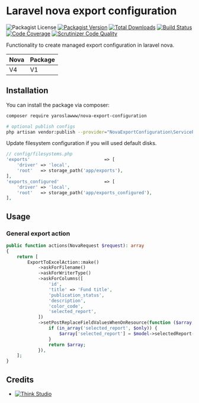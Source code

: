 # Laravel nova export configuration

![Packagist License](https://img.shields.io/packagist/l/yaroslawww/nova-export-configuration?color=%234dc71f)
[![Packagist Version](https://img.shields.io/packagist/v/yaroslawww/nova-export-configuration)](https://packagist.org/packages/yaroslawww/nova-export-configuration)
[![Total Downloads](https://img.shields.io/packagist/dt/yaroslawww/nova-export-configuration)](https://packagist.org/packages/yaroslawww/nova-export-configuration)
[![Build Status](https://scrutinizer-ci.com/g/yaroslawww/nova-export-configuration/badges/build.png?b=main)](https://scrutinizer-ci.com/g/yaroslawww/nova-export-configuration/build-status/main)
[![Code Coverage](https://scrutinizer-ci.com/g/yaroslawww/nova-export-configuration/badges/coverage.png?b=main)](https://scrutinizer-ci.com/g/yaroslawww/nova-export-configuration/?branch=main)
[![Scrutinizer Code Quality](https://scrutinizer-ci.com/g/yaroslawww/nova-export-configuration/badges/quality-score.png?b=main)](https://scrutinizer-ci.com/g/yaroslawww/nova-export-configuration/?branch=main)

Functionality to create managed export configuration in laravel nova.

| Nova | Package |
|------|---------|
| V4   | V1      |

## Installation

You can install the package via composer:

```bash
composer require yaroslawww/nova-export-configuration

# optional publish configs
php artisan vendor:publish --provider="NovaExportConfiguration\ServiceProvider" --tag="config"
```

Update filesystem configuration if you will used default disks.

```php
// config/filesystems.php
'exports'                            => [
    'driver' => 'local',
    'root'   => storage_path('app/exports'),
],
'exports_configured'                 => [
    'driver' => 'local',
    'root'   => storage_path('app/exports_configured'),
],
```

## Usage

### General export action

```php
public function actions(NovaRequest $request): array
{
    return [
        ExportToExcelAction::make()
            ->askForFilename()
            ->askForWriterType()
            ->askForColumns([
                'id',
                'title' => 'Fund title',
                'publication_status',
                'description',
                'color_code',
                'selected_report',
            ])
            ->setPostReplaceFieldValuesWhenOnResource(function ($array, \App\Models\Fund $model, $only) {
                if (in_array('selected_report', $only)) {
                    $array['selected_report'] = $model->selectedReport->report_date?->format('Y-m-d');
                }
                return $array;
            }),
    ];
}
```

## Credits

- [![Think Studio](https://yaroslawww.github.io/images/sponsors/packages/logo-think-studio.png)](https://think.studio/)
